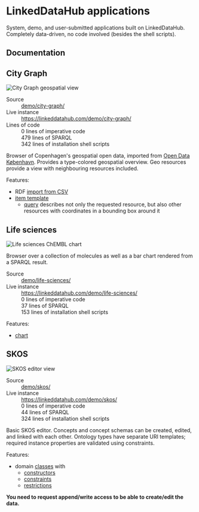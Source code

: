 # LinkedDataHub applications

System, demo, and user-submitted applications built on LinkedDataHub. Completely data-driven, no code involved (besides the shell scripts).


## Documentation

## City Graph

![City Graph geospatial view](../../raw/master/demo/city-graph/screenshot.png "City Graph geospatial view")

<dl>
    <dt>Source</dt>
    <dd><a href="../../tree/master/demo/city-graph/">demo/city-graph/</a></dd>
    <dt>Live instance</dt>
    <dd><a href="https://linkeddatahub.com/demo/city-graph/">https://linkeddatahub.com/demo/city-graph/</a></dd>
    <dt>Lines of code</dt>
    <dd>0 lines of imperative code</dd>
    <dd>479 lines of SPARQL</dd>
    <dd>342 lines of installation shell scripts</dd>
</dl>

Browser of Copenhagen's geospatial open data, imported from [Open Data København](https://data.kk.dk/). Provides a type-colored geospatial overview. Geo resources provide a view with neighbouring resources included.

Features:
* RDF [import from CSV](../../blob/master/demo/city-graph/import-csv.sh)
* [item template](../../blob/master/demo/city-graph/admin/sitemap/create-templates.sh)
    * [query](../../blob/master/demo/city-graph/admin/sitemap/queries/describe-place.rq) describes not only the requested resource, but also other resources with coordinates in a bounding box around it

## Life sciences

![Life sciences ChEMBL chart](../../raw/master/demo/life-sciences/screenshot.png "Life sciences ChEMBL chart")

Browser over a collection of molecules as well as a bar chart rendered from a SPARQL result.

<dl>
    <dt>Source</dt>
    <dd><a href="../../tree/master/demo/life-sciences/">demo/life-sciences/</a></dd>
    <dt>Live instance</dt>
    <dd><a href="https://linkeddatahub.com/demo/life-sciences/">https://linkeddatahub.com/demo/life-sciences/</a></dd>
    <dd>0 lines of imperative code</dd>
    <dd>37 lines of SPARQL</dd>
    <dd>153 lines of installation shell scripts</dd>
</dl>

Features:
* [chart](../../blob/master/demo/life-sciences/create-charts.sh)

## SKOS

![SKOS editor view](../../raw/master/demo/skos/screenshot.png "SKOS editor view")

<dl>
    <dt>Source</dt>
    <dd><a href="../../tree/master/demo/skos/">demo/skos/</a></dd>
    <dt>Live instance</dt>
    <dd><a href="https://linkeddatahub.com/demo/skos/">https://linkeddatahub.com/demo/skos/</a></dd>
    <dd>0 lines of imperative code</dd>
    <dd>44 lines of SPARQL</dd>
    <dd>324 lines of installation shell scripts</dd>
</dl>

Basic SKOS editor. Concepts and concept schemas can be created, edited, and linked with each other. Ontology types have separate URI templates; required instance properties are validated using constraints.

Features:
* domain [classes](../../blob/master/demo/skos/admin/model/create-classes.sh) with
    * [constructors](../../blob/master/demo/skos/admin/model/create-constructors.sh)
    * [constraints](../../blob/master/demo/skos/admin/model/create-constraints.sh)
    * [restrictions](../../blob/master/demo/skos/admin/model/create-restrictions.sh)

**You need to request append/write access to be able to create/edit the data.**